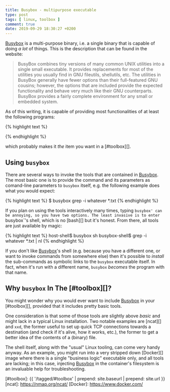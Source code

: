 ```yaml
---
title: Busybox - multipurpose executable
type: post
tags: [ linux, toolbox ]
comment: true
date: 2019-09-29 18:30:27 +0200
---
```


[Busybox] is a multi-purpose binary, i.e. a single binary that is
capable of doing *a lot* of things. This is the description that can be
found in the website:

> BusyBox combines tiny versions of many common UNIX utilities into a
> single small executable. It provides replacements for most of the
> utilities you usually find in GNU fileutils, shellutils, etc. The
> utilities in BusyBox generally have fewer options than their
> full-featured GNU cousins; however, the options that are included
> provide the expected functionality and behave very much like their GNU
> counterparts. BusyBox provides a fairly complete environment for any
> small or embedded system.

As of this writing, it is capable of providing most functionalities of
at least the following programs:

{% highlight text %}

{% endhighlight %}

which probably makes it *the* item you want in a [#toolbox][].

## Using `busybox`

There are several ways to invoke the tools that are contained in
[Busybox][]. The most basic one is to provide the command and its
parameters as comand-line parameters to `busybox` itself, e.g. the
following example does what you would expect:

{% highlight text %}
$ busybox grep -i whatever *.txt
{% endhighlight %}

If you plan on using the tools interactively many times, typing
`busybox' can be annoying, so you have two options. The least invasive
is to enter `busybox`'s shell, which is no [bash][] but it's honest.
From there, all tools are just available by magic:

{% highlight text %}
host-shell$ busybox sh
busybox-shell$ grep -i whatever *.txt | nl
{% endhighlight %}

If you don't like [Busybox][]'s shell (e.g. because you have a different
one, or want to invoke commands from somewhere else) then it's possible
to *install* the sub-commands as symbolic links to the `busybox`
executable itself. In fact, when it's run with a different name,
`busybox` *becomes* the program with that name.

## Why `busybox` In The [#toolbox][]?

You might wonder why you would ever want to include [Busybox][] in your
[#toolbox][], provided that it includes pretty basic tools.

One consideration is that some of those tools are slightly above *basic*
and might lack in a typical Linux installation. Two notable examples are
[ncat][] and `xxd`, the former useful to set up quick TCP connections
towards a destination (and check if it's alive, how it works, etc.), the
former to get a better idea of the contents of a (binary) file.

The shell itself, along with the "usual" Linux tooling, can come very
handy anyway. As an example, you might run into a very stripped down
[Docker][] image where there is a single "business logic" executable
only, and all tools are lacking; in this case, injecting [Busybox][] in
the container's filesystem is an invaluable help for troubleshooting.


[Busybox]: https://busybox.net/
[#toolbox]: {{ '/tagged/#toolbox' | prepend: site.baseurl | prepend: site.url }}
[ncat]: https://nmap.org/ncat/
[Docker]: https://www.docker.com/

